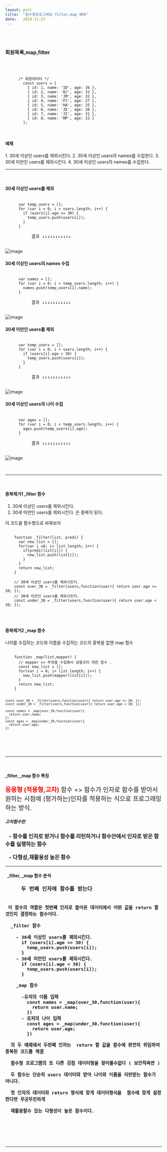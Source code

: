 ```yaml
---
layout: post
title:  "함수형프로그래밍 filter,map 예제"
date:   2018-11-27
---
```


<br>
<br>
<h3 style='width: 100%;'>회원목록,map,filter</h3>
<br>

<p style='width: 100%;'>
  <pre class="highlight">
    <code>
      /* 회원데이터 */
        const users = [
          { id: 1, name: 'ID', age: 36 },
          { id: 2, name: 'BJ', age: 32 },
          { id: 3, name: 'JM', age: 32 },
          { id: 4, name: 'PJ', age: 27 },
          { id: 5, name: 'HA', age: 25 },
          { id: 6, name: 'JE', age: 26 },
          { id: 7, name: 'JI', age: 31 },
          { id: 8, name: 'MP', age: 23 }
        ];
    </code>
  </pre>
</p>

<p><h4 style='width: 100%;'>예제</h4></p>
1. 30세 이상인 users를 제외시킨다.
2. 30세 이상인 users의 names를 수집한다.
3. 30세 미만인 users를 제외시킨다.
4. 30세 이상인 users의 names를 수집한다.

<br>
<hr>
<br>

<p><h4 style='width: 100%;'>30세 이상인 users를 제외</h4></p>
<p style='width: 100%;'>
  <pre class="highlight">
    <code>
      var temp_users = [];
      for (var i = 0; i < users.length; i++) {
        if (users[i].age >= 30) {
          temp_users.push(users[i]);
        }
      }
    </code>
          결과 ↓↓↓↓↓↓↓↓↓↓↓
  </pre>  
</p>

![image](https://user-images.githubusercontent.com/25545234/49069703-481cbc80-f26d-11e8-8f58-385110fc1980.png)

<p><h4 style='width: 100%;'>30세 이상인 users의 names 수집</h4></p>
<p style='width: 100%;'>
  <pre class="highlight">
    <code>
      var names = [];
      for (var i = 0; i < temp_users.length; i++) {
        names.push(temp_users[i].name);
      }
    </code>
          결과 ↓↓↓↓↓↓↓↓↓↓↓
  </pre>
</p>

![image](https://user-images.githubusercontent.com/25545234/49070015-050f1900-f26e-11e8-9f06-99146050b8e0.png)

<p><h4 style='width: 100%;'>30세 미만인 users를 제외</h4></p>
<p style='width: 100%;'>
  <pre class="highlight">
    <code>
      var temp_users = [];
      for (var i = 0; i < users.length; i++) {
        if (users[i].age < 30) {
          temp_users.push(users[i]);
        }
      }
    </code>
          결과 ↓↓↓↓↓↓↓↓↓↓↓
  </pre>
</p>

![image](https://user-images.githubusercontent.com/25545234/49070059-25d76e80-f26e-11e8-986a-a3c6cab948d1.png)

<p><h4 style='width: 100%;'>30세 이상인 users의 나이 수집</h4></p>
<p style='width: 100%;'>
  <pre class="highlight">
    <code>
      var ages = [];
      for (var i = 0; i < temp_users.length; i++) {
        ages.push(temp_users[i].age);
      }
    </code>
          결과 ↓↓↓↓↓↓↓↓↓↓↓
  </pre>
</p>

![image](https://user-images.githubusercontent.com/25545234/49070114-443d6a00-f26e-11e8-8d61-2d4e83f67fc6.png)

<br>
<hr>
<br>

<p><h4 style='width: 100%;'>중복제거1 _filter 함수</h4></p>

1. 30세 이상인 users를 제외시킨다.
3. 30세 미만인 users를 제외시킨다.
은 중복이 된다.

이 코드를 함수형으로 바꿔보자 

<pre class="highlight">
  <code>
    function _filter(list, predi) {
      var new_list = [];
      for(var i =0; i< list.length; i++) {
        if(predi(list[i])) {
          new_list.push(list[i]);
        }
      }
      return new_list;
    }

    // 30세 이상인 users를 제외시킨다. 
    const over_30 = _filter(users,function(user){ return user.age >= 30; });
    // 30세 미만인 users를 제외시킨다.
    const under_30 = _filter(users,function(user){ return user.age < 30; });
  </code>
</pre>

<br>

<h4 style='width: 100%;'>중복제거2 _map 함수</h4>
<p style='width: 100%;'>나이를 수집하는 코드와 이름을 수집하는 코드의 중복을 없앤 map 함수<p>
<pre class="highlight">
  <code>
    function _map(list,mapper) {
      // mapper => 무엇을 수집해서 넣을것의 대한 함수 .
      const new_list = [];
      for(var i = 0; i< list.length; i++) {
        new_list.push(mapper(list[i]));
      }
      return new_list;
    }

    const over_30 = _filter(users,function(user){ return user.age >= 30; });
    const under_30 = _filter(users,function(user){ return user.age < 30; });

    const names = _map(over_30,function(user){
      return user.name;
    })
    const ages = _map(under_30,function(user){
      return user.age;
    })

  </code>
</pre>

<br>
<hr>
<br>

<h4 style='width: 100%;'>_filter, _map 함수 특징</h4>  
<p style='width: 100%; font-size: 20px;'>
    <strong style='color:red;'>응용형 (적용형,고차)</strong> 함수 => 함수가 인자로 함수를 받아서 원하는 시점에 (평가하는)인자를 적용하는 식으로 프로그래밍하는 방식. 
</p>

<h5 style='width: 100%;'>고차함수란</h5>  
<p style='width: 100%; font-size: 17px;'>
  <strong>&nbsp;&nbsp; - 함수를 인자로 받거나 함수를 리턴하거나 함수안에서 인자로 받은  함수를 실행하는 함수</strong>
</p>
<p style='width: 100%; font-size: 17px;'>
  <strong>&nbsp;&nbsp; - 다형성,재활용성 높은 함수</strong>
</p>

<hr>

<h4 style='width: 100%;'>&nbsp;&nbsp;_filter, _map 함수 분석</h4>
  <pre style='width: 100%; font-size: 17px; font-weight: bold;'>
     두 번째 인자에 함수를 받는다 

     이 함수의 역할은 첫번쨰 인자로 들어온 데이터에서 어떤 값을 return 할것인지 결정하는 함수이다.
      
      _filter 함수 

        - 30세 이상인 users를 제외시킨다.
          if (users[i].age >= 30) {
            temp_users.push(users[i]);
          } 
        - 30세 미만인 users를 제외시킨다.
          if (users[i].age < 30) {
            temp_users.push(users[i]);
          }

        _map 함수 

          -유저의 이름 입력 
            const names = _map(over_30,function(user){
              return user.name;
            })
          - 유저의 나이 입력
            const ages = _map(under_30,function(user){
              return user.age;
            })

      의 두 예제에서 두번째 인자는  return 할 값을 함수에 완전히 위임하여 중복된 코드를 해결

      함수형 프로그램의 또 다른 강점 데이터형을 찾아볼수없다 ( 보안적측면 )

      두 함수는 단순히 users 데이터와 받아 나이와 이름을 리턴받는 함수가 아니다.

      첫 인자의 데이터와 return 형식에 맞게 데이터형식을  함수에 맞게 설정한다면 무궁무진하게 
      
      재활용할수 있는 다형성이 높은 함수이다.

     
  </pre>
<br>
<hr>
<br>
